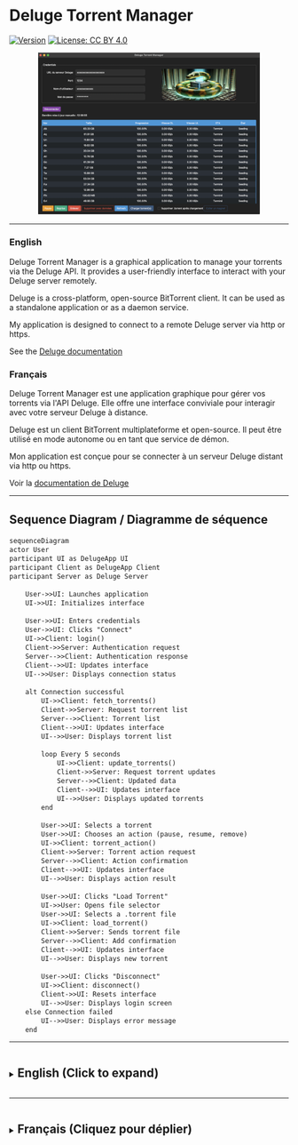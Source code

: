 # Deluge Torrent Manager

[![Version](https://img.shields.io/badge/version-0.3.0-blue.svg)](https://semver.org)
[![License: CC BY 4.0](https://img.shields.io/badge/License-CC%20BY%204.0-lightgrey.svg)](https://creativecommons.org/licenses/by/4.0/)

<p align="center">
  <img src="docs/Screenshot.png" alt="Scrennshot DelugeManager" width="400"/>
</p>

<hr/>

### English

Deluge Torrent Manager is a graphical application to manage your torrents via the Deluge API. It provides a user-friendly interface to interact with your Deluge server remotely.

Deluge is a cross-platform, open-source BitTorrent client. It can be used as a standalone application or as a daemon service.

My application is designed to connect to a remote Deluge server via http or https.

See the [Deluge documentation](https://deluge-torrent.org/about/)

### Français

Deluge Torrent Manager est une application graphique pour gérer vos torrents via l'API Deluge. Elle offre une interface conviviale pour interagir avec votre serveur Deluge à distance.

Deluge est un client BitTorrent multiplateforme et open-source. Il peut être utilisé en mode autonome ou en tant que service de démon.

Mon application est conçue pour se connecter à un serveur Deluge distant via http ou https.

Voir la [documentation de Deluge](https://deluge-torrent.org/about/)

<hr/>

## Sequence Diagram / Diagramme de séquence

```mermaid
sequenceDiagram
actor User
participant UI as DelugeApp UI
participant Client as DelugeApp Client
participant Server as Deluge Server

    User->>UI: Launches application
    UI->>UI: Initializes interface

    User->>UI: Enters credentials
    User->>UI: Clicks "Connect"
    UI->>Client: login()
    Client->>Server: Authentication request
    Server-->>Client: Authentication response
    Client-->>UI: Updates interface
    UI-->>User: Displays connection status

    alt Connection successful
        UI->>Client: fetch_torrents()
        Client->>Server: Request torrent list
        Server-->>Client: Torrent list
        Client-->>UI: Updates interface
        UI-->>User: Displays torrent list

        loop Every 5 seconds
            UI->>Client: update_torrents()
            Client->>Server: Request torrent updates
            Server-->>Client: Updated data
            Client-->>UI: Updates interface
            UI-->>User: Displays updated torrents
        end

        User->>UI: Selects a torrent
        User->>UI: Chooses an action (pause, resume, remove)
        UI->>Client: torrent_action()
        Client->>Server: Torrent action request
        Server-->>Client: Action confirmation
        Client-->>UI: Updates interface
        UI-->>User: Displays action result

        User->>UI: Clicks "Load Torrent"
        UI->>User: Opens file selector
        User->>UI: Selects a .torrent file
        UI->>Client: load_torrent()
        Client->>Server: Sends torrent file
        Server-->>Client: Add confirmation
        Client-->>UI: Updates interface
        UI-->>User: Displays new torrent

        User->>UI: Clicks "Disconnect"
        UI->>Client: disconnect()
        Client->>UI: Resets interface
        UI-->>User: Displays login screen
    else Connection failed
        UI-->>User: Displays error message
    end
```

<hr/>
<details>
<summary><h2 style="display: inline-block">English (Click to expand)</h2></summary>

## Key Features

- Connect to a remote Deluge server via http or https
- Intuitive user interface
- Remote torrent management: pause, resume, delete
- Support for .torrent files and magnet links
- Option to automatically delete .torrent files from your device after adding
- Compatible with Windows, macOS, and Linux (Ubuntu and derivatives)

## System Requirements

- Operating System: Windows 10+, macOS 12+, or Linux with graphical interface (Ubuntu 20.04+ and derivatives)
- Deluge server configured and accessible remotely

## Table of Contents

1. [For Users](#for-users)
   - [Installation](#installation)
   - [Usage](#usage)
2. [For Developers](#for-developers)
   - [Prerequisites](#prerequisites)
   - [Development Environment Setup](#development-environment-setup)
   - [Running in Development Mode](#running-in-development-mode)
   - [Quick Installation and Execution](#quick-installation-and-execution)
   - [Compilation](#compilation)
3. [License](#license)

## For Users

### Installation

#### Windows

1. Download the [installer](https://github.com/Crypt0zauruS/deluge-manager/releases/download/v0.3.0/DelugeManager-v0.3.0-Windows-x64-Setup.exe).
2. Double-click to install the application. Read the information displayed carefully. An uninstaller will also be added to your system.

#### macOS

1. Download [this dmg file](https://github.com/Crypt0zauruS/deluge-manager/releases/download/v0.3.0/DelugeManager-v0.3.0-macOS-arm64.dmg) if you're on Mac Apple Silicon, or [this dmg file](https://github.com/Crypt0zauruS/deluge-manager/releases/download/v0.3.0/DelugeManager-v0.3.0-macOS-x64.dmg) if you're on Mac Intel.
2. Open the DMG and move `DelugeManager.app` to your Applications folder.
3. Double-click on `DelugeManager.app` to launch the application.

#### Linux (Ubuntu and derivatives)

1. Download [this zip file](https://github.com/Crypt0zauruS/deluge-manager/releases/download/v0.3.0/DelugeManager-v0.3.0-linux-ubuntu20.04-x64.zip).
2. Extract the contents of the zip file.
3. Read the Installation Guide for more information.
4. Open a terminal and navigate to the unzipped folder.
5. Make the installation script executable:

```bash
chmod +x ./linux-install.sh
```

6. Run the installation in sudo mode:

   ```bash
   sudo ./linux-install.sh
   ```

You can then launch the application by searching for "DelugeManager" in your applications menu.

### Usage

1. Launch the Deluge Torrent Manager application.
2. Enter your Deluge server connection information:
   - Server URL
   - Port
   - Username
   - Password
3. Click "Connect".
4. On first connection, your system will ask if you want to save the connection information by accessing your keychain (Keychain on macOS, Key Manager on Linux, etc.). Don't worry, this is to securely save your Deluge password using your system's secure storage feature.
5. Once connected, you can manage your torrents: add, delete, pause, resume, etc.

## For Developers

### Prerequisites

- Python 3.10 or higher

Ensure Python is correctly installed by running:

```bash
python --version
```

If Python is not installed, download it from [the official website](https://www.python.org/downloads/).

On MacOS, you can also use [Homebrew](https://brew.sh/) to install Python:

```bash
brew install python
```

On Linux (Ubuntu and derivatives), you can use your package manager to install Python:

```bash
sudo apt update && sudo apt upgrade -y
sudo apt install python3 python3-pip -y
```

- Additional dependencies for Linux, especially in a WSL environment:

```bash
sudo apt-get install python3-tk libtk8.6 libopenjp2-7
```

- Git (optional, for cloning the repository)

### Development Environment Setup

1. Clone the repository or download the sources:

```bash
git clone https://github.com/your-username/DelugeManager.git
cd DelugeManager
```

2. Create a virtual environment:

```bash
python -m venv venv
```

If this command fails, verify that Python is correctly installed and the `venv` module is available.

3. Activate the virtual environment:

- Windows:

```bash
venv\Scripts\activate
```

- macOS/Linux:

```bash
source venv/bin/activate
```

4. Install dependencies:

```bash
pip install -r requirements.txt
```

If you encounter problems creating the virtual environment:

- On Windows: venv is already installed with Python but make sure Python is added to your system PATH.

- On Linux: You might need to install the `python3-venv` package. On Ubuntu or Debian, use:

```bash
sudo apt-get install python3-venv
```

- On MacOS, venv is already installed with Python3.

### Running in Development Mode

After activating the virtual environment, run:

```bash
python deluge_manager/main.py
```

### Quick Installation and Execution

If you have all the prerequisites installed, you can use the provided scripts to install dependencies and launch the application.

#### For Windows:

1. Double-click on `install.bat` to install dependencies.
2. Once installation is complete, double-click on `run.bat` to launch the application.

#### For macOS and Linux:

1. Open a terminal in the project folder.
2. Make the scripts executable:

```bash
chmod +x install.sh run.sh
```

3. Run the installation script:

```bash
./install.sh
```

4. Once installation is complete, launch the application with:

```bash
./run.sh
```

### Compilation

If you want to compile the application into an executable yourself, you can use PyInstaller.

1. First, if not already done, create and activate the virtual environment in the project directory and install dependencies:

On Windows:

```bash
./install.bat
```

On MacOS and Linux:

```bash
chmod +x install.sh
./install.sh
```

2. Make sure you are in the virtual environment:

'(venv)' should appear in your terminal.
If not, activate the virtual environment:

- On MacOS and Linux:

```bash
source venv/bin/activate
```

- on Windows powershell:

```bash
.\venv\Scripts\Activate
```

- on Windows Command Prompt:

```bash
venv\Scripts\activate
```

3. Then install PyInstaller:

```bash
pip install pyinstaller
```

4. Finally compile the application:

```bash
pyinstaller DelugeManager.spec
```

#### Notes for macOS

Note: on MacOS you will get the app but also the raw executable for the terminal in the /dist folder.

If you are on Apple Silicon, you can compile for Intel 64-bit architecture by following the instructions [here](docs/Intel_64_compilation_on_Apple_Silicon_guide.md).

5. Deactivate the virtual environment:

```bash
deactivate
```

#### The compiled executable will be in the `dist` folder.

#### General Notes

1. If you need to recompile, make sure to delete the `dist` and `build` folders before relaunching PyInstaller to clean up old attempts.

2. If you want to remove the virtual environment to clean up your project, you can do so by running:

```bash
rm -rf venv
```

3. On MacOS, you can generate a custom DMG for the application using the `create-dmg.sh` script. See the [DMG_creation_guide.md](docs/DMG_creation_guide.md) file for more details.

4. You can create custom icon.ico and icon.icns icons as well as icons for Linux from your own square `.png` file using my [Icon Maker](https://github.com/Crypt0zauruS/icon-maker) tool if you are on MacOS.

- rename your png to `icon.png`

- run the `iconmaker.sh` script

```bash
./iconmaker.sh /path/to/your/icon.png
```

- copy the `icon.ico` and/or `icon.icns` files and/or the `linux_icons` directory to the root of the project (this depends on the platforms you want to compile for).

5. On Linux, you can install your freshly compiled application using the provided `linux-install.sh` script.

- Ensure the presence of the `dist` and `linux_icons` directories in the project directory.
- Make sure the script is executable:

```bash
chmod +x ./linux-install.sh
```

Run the script in sudo mode:

```bash
sudo ./linux-install.sh
```

## License

This project is licensed under the Creative Commons Attribution 4.0 International (CC BY 4.0). See the [LICENSE.md](LICENSE.md) file for more details.

</details>
<hr/>
<details>
<summary><h2 style="display: inline-block">Français (Cliquez pour déplier)</h2></summary>

## Fonctionnalités clés

- Connexion à un serveur Deluge distant par http ou https
- Interface utilisateur intuitive
- Gestion des torrents à distance: pause, reprise, suppression
- Support des fichiers .torrent et des liens magnet
- Option pour supprimer automatiquement les fichiers .torrent de votre appareil après ajout
- Compatible avec Windows, macOS et Linux (Ubuntu et dérivés)

## Configuration requise

- Système d'exploitation : Windows 10+, macOS 12+, ou Linux avec interface graphique (Ubuntu 20.04+ et dérivés)
- Serveur Deluge configuré et accessible à distance

## Table des matières

1. [Pour les utilisateurs](#pour-les-utilisateurs)
   - [Installation](#installation)
   - [Utilisation](#utilisation)
2. [Pour les développeurs](#pour-les-développeurs)
   - [Prérequis](#prérequis)
   - [Installation de l'environnement de développement](#installation-de-lenvironnement-de-développement)
   - [Exécution en mode développement](#exécution-en-mode-développement)
   - [Installation et exécution rapides](#installation-et-exécution-rapides)
   - [Compilation](#compilation)
3. [Licence](#licence)

## Pour les utilisateurs

### Installation

#### Windows

1. Téléchargez [l'installateur](https://github.com/Crypt0zauruS/deluge-manager/releases/download/v0.3.0/DelugeManager-v0.3.0-Windows-x64-Setup.exe).
2. Double-cliquez dessus pour installer l'application. Lisez bien les informations qui s'afficheront. Un désinstallateur sera également ajouté à votre système.

#### macOS

1. Téléchargez [ce fichier dmg](https://github.com/Crypt0zauruS/deluge-manager/releases/download/v0.3.0/DelugeManager-v0.3.0-macOS-arm64.dmg) si vous êtes sur Mac Apple Silicon, ou [ce fichier dmg](https://github.com/Crypt0zauruS/deluge-manager/releases/download/v0.3.0/DelugeManager-v0.3.0-macOS-x64.dmg) si vous êtes sur Mac Intel.
2. Ouvrez le DMG puis déplacez `DelugeManager.app` dans votre dossier Applications.
3. Double-cliquez sur `DelugeManager.app` pour lancer l'application.

#### Linux (Ubuntu et dérivés)

1. Téléchargez [ce fichier zip](https://github.com/Crypt0zauruS/deluge-manager/releases/download/v0.3.0/DelugeManager-v0.3.0-linux-ubuntu20.04-x64.zip).
2. Extrayez le contenu du fichier zip.
3. Lisez le Guide d'Installation pour plus d'informations.
4. Ouvrez un terminal et naviguez vers le dossier décompressé.
5. Rendez le script d'installation exécutable :

```bash
chmod +x ./linux-install.sh
```

6. Lancez l'installation en mode sudo:

   ```bash
   sudo ./linux-install.sh
   ```

Vous pourrez ensuite lancer l'application en cherchant "DelugeManager" dans votre menu d'applications.

### Utilisation

1. Lancez l'application Deluge Torrent Manager.
2. Entrez les informations de connexion de votre serveur Deluge :
   - URL du serveur
   - Port
   - Nom d'utilisateur
   - Mot de passe
3. Cliquez sur "Connexion".
4. A la première connexion, votre système vous demandera si vous souhaitez enregistrer les informations de connexion en accédant à votre trousseau de clés (Keychain sur macOS, Gestionnaire de clés sur Linux, etc.). Pas d'inquiétude, cela sert à enregistrer votre mot de passe Deluge de manière sécurisée via la fonctionnalité de stockage sécurisé de votre système.
5. Une fois connecté, vous pouvez gérer vos torrents : ajouter, supprimer, mettre en pause, reprendre, etc.

## Pour les développeurs

### Prérequis

- Python 3.10 ou supérieur

Assurez-vous que Python est correctement installé en exécutant :

```bash
python --version
```

Si Python n'est pas installé, téléchargez-le depuis [le site officiel](https://www.python.org/downloads/).

Sur MacOS, vous pouvez également utiliser [Homebrew](https://brew.sh/) pour installer Python :

```bash
brew install python
```

Sur linux (Ubuntu et dérivés), vous pouvez utiliser votre gestionnaire de paquets pour installer Python :

```bash
sudo apt update && sudo apt upgrade -y
sudo apt install python3 python3-pip -y
```

- dépendances supplémentaires pour linux, notamment en environnement wsl :

```bash
sudo apt-get install python3-tk libtk8.6 libopenjp2-7
```

- Git (optionnel, pour cloner le dépôt)

### Installation de l'environnement de développement

1. Clonez le dépôt ou téléchargez les sources :

```bash
git clone https://github.com/votre-username/DelugeManager.git
cd DelugeManager
```

2. Créez un environnement virtuel :

```bash
python -m venv venv
```

Si cette commande échoue, vérifiez que Python est correctement installé et que le module `venv` est disponible.

3. Activez l'environnement virtuel :

- Windows :

```bash
venv\Scripts\activate
```

- macOS/Linux :

```bash
source venv/bin/activate
```

4. Installez les dépendances :

```bash
pip install -r requirements.txt
```

Si vous rencontrez des problèmes lors de la création de l'environnement virtuel :

- Sur Windows : venv est déjà installé avec Python mais assurez-vous que Python est ajouté à votre PATH système.

- Sur Linux : Vous pourriez avoir besoin d'installer le paquet `python3-venv`. Sur Ubuntu ou Debian, utilisez :

```bash
sudo apt-get install python3-venv
```

- Sur MacOS, venv est déjà installé avec Python3.

### Exécution en mode développement

Après avoir activé l'environnement virtuel, exécutez :

```bash
python deluge_manager/main.py
```

### Installation et exécution rapides

Si vous avez tous les prérequis installés, vous pouvez utiliser les scripts fournis pour installer les dépendances et lancer l'application.

### Pour Windows :

1. Double-cliquez sur `install.bat` pour installer les dépendances.
2. Une fois l'installation terminée, double-cliquez sur `run.bat` pour lancer l'application.

### Pour macOS et Linux :

1. Ouvrez un terminal dans le dossier du projet.
2. Rendez les scripts exécutables :

```bash
chmod +x install.sh run.sh
```

3. Exécutez le script d'installation :

```bash
./install.sh
```

4. Une fois l'installation terminée, lancez l'application avec :

```bash
./run.sh
```

### Compilation

Si vous souhaitez compiler vous-même l'application en un exécutable, vous pouvez utiliser PyInstaller.

1. Tout d'abord, si ce n'est pas déjà fait, créer et activer l'environnement virtuel dans le répertoire du projet puis installer les dépendances :

Sous Windows :

```bash
./install.bat
```

Sous MacOS et Linux :

```bash
chmod +x install.sh
./install.sh
```

2. Assurer-vous que vous êtes dans l'environnement virtuel :

'(venv)' doit apparaître dans votre terminal.
Si ce n'est pas le cas, activez l'environnement virtuel :

- Sous MacOS et Linux :

```bash
source venv/bin/activate
```

- sous Windows powershell:

```bash
.\venv\Scripts\Activate
```

- sous Windows Command Prompt :

```bash
venv\Scripts\activate
```

3. puis installer PyInstaller :

```bash
pip install pyinstaller
```

4. Enfin compilez L'application:

```bash
pyinstaller DelugeManager.spec
```

#### Notes pour macOS

Note: sous MacOS vous obtiendrez l'app mais aussi l'executable brut pour le terminal dans le dossier /dist.

Si vous êtes sous Apple Silicon, vous pouvez compiler pour l'architecture Intel 64-bit en suivant les instructions [ici](docs/Intel_64_compilation_on_Apple_Silicon_guide.md).

5. Désactivez l'environnement virtuel :

```bash
deactivate
```

#### L'exécutable compilé se trouvera dans le dossier `dist`.

#### Notes générales

1. Si vous devez recommencer la compilation, assurez-vous de supprimer les dossiers `dist` et `build` avant de relancer PyInstaller pour bien nettoyer les anciennes tentatives.

2. Si vous souhaitez supprimer l'environnement virtuel pour nettoyer votre projet, vous pouvez le faire en exécutant :

```bash
rm -rf venv
```

3. Sous MacOS, vous pouvez générer un DMG personnalisé pour l'application en utilisant le script `create-dmg.sh`. Voir le fichier [DMG_creation_guide.md](docs/DMG_creation_guide.md) pour plus de détails.

4. Vous pouvez créer les icônes personnalisés icon.ico et icon.icns ainsi que les icônes pour Linux à partir de votre propre fichier `.png` au format carré en utilisant mon outil [Icon Maker](https://github.com/Crypt0zauruS/icon-maker) si vous êtes sous MacOS.

- renommez votre png en `icon.png`

- lancer le script `iconmaker.sh`

```bash
./iconmaker.sh /path/to/your/icon.png
```

- copier les fichiers `icon.ico` et/ou `icon.icns` et/ou le répertoire `linux_icons` dans la racine du projet (cela dépend des plateformes pour lesquelles vous souhaitez compiler).

5. Sous Linux, vous pouvez installer votre application fraichement compilée en utilisant le script `linux-install.sh` fourni.

- Assurez-vous de la présence des répertoires `dist` et `linux_icons` dans le répertoire du projet.
- Assurez-vous que le script est exécutable :

```bash
chmod +x ./linux-install.sh
```

Lancez le script en mode sudo :

```bash
sudo ./linux-install.sh
```

## Licence

Ce projet est sous licence Creative Commons Attribution 4.0 International (CC BY 4.0). Voir le fichier [LICENSE.md](LICENSE.md) pour plus de détails.

</details>
